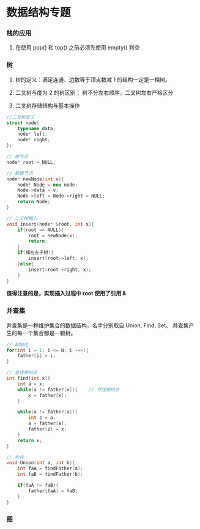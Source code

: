 # 数据结构专题

### 栈的应用

1. 在使用 pop() 和 top() 之前必须先使用 empty() 判空


### 树

1. 树的定义：满足连通、边数等于顶点数减 1 的结构一定是一棵树。

2. 二叉树与度为 2 的树区别； 树不分左右顺序，二叉树左右严格区分

3. 二叉树存储结构与基本操作

```cpp
//二叉树定义
struct node{
    typename data;
    node* left;
    node* right;
};

// 根节点
node* root = NULL;

// 新建节点
node* newNode(int v){
    node* Node = new node;
    Node->data = v;
    Node->left = Node->right = NULL;
    return Node;
}

// 二叉树插入
void insert(node* &root, int x){
    if(root == NULL){
        root = newNode(x);
        return;
    }
    if(插在左子树){
        insert(root->left, x);
    }else{
        insert(root->right, x);
    }
}
```

**值得注意的是，实现插入过程中 root 使用了引用 &**


### 并查集

并查集是一种维护集合的数据结构，名字分别取自 Union, Find, Set。 并查集产生的每一个集合都是一颗树。

```cpp
// 初始化
for(int i = 1; i <= N; i ++>){
    father[i] = i;
}

// 查找根结点
int find(int x){
    int a = x;
    while(x != father[x]){    // 寻找根结点
        x = father[x];
    }

    while(a != father[a]){
        int z = a;
        a = father[a];
        father[z] = x;
    }
    return x;
}

// 合并
void Union(int a, int b){
    int faA = findFather(a);
    int faB = findFather(b);

    if(faA != faB){
        father[faA] = faB;
    }
}
```

### 图

